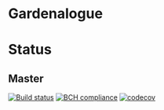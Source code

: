 # Gardenalogue

# Status

## Master

[![Build status](https://ci.appveyor.com/api/projects/status/v4b5tyejlkkvbq4b/branch/master?svg=true)](https://ci.appveyor.com/project/fuzzytyrion/gardenalogue/branch/master) [![BCH compliance](https://bettercodehub.com/edge/badge/fuzzytyrion/Gardenalogue?branch=master)](https://bettercodehub.com/) [![codecov](https://codecov.io/gh/fuzzytyrion/Gardenalogue/branch/master/graph/badge.svg)](https://codecov.io/gh/fuzzytyrion/Gardenalogue)


